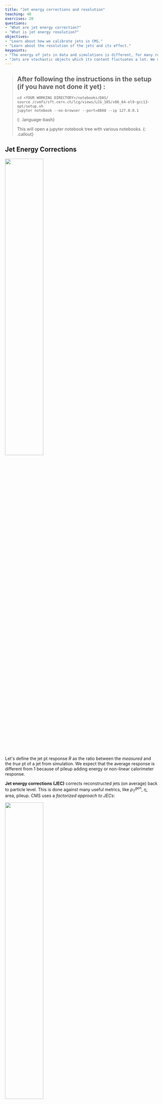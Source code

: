 ```yaml
---
title: "Jet energy corrections and resolution"
teaching: 40
exercises: 20
questions:
- "What are jet energy correction?"
- "What is jet energy resolution?"
objectives:
- "Learn about how we calibrate jets in CMS."
- "Learn about the resolution of the jets and its effect."
keypoints:
- "The energy of jets in data and simulations is different, for many reasons, and in CMS we calibrate them in a series of steps."
- "Jets are stochastic objects which its content fluctuates a lot. We measure the jet energy resolution to mitigate this effects."
---
```


> ## After following the instructions in the setup (if you have not done it yet) :
>
> ~~~
> cd <YOUR WORKING DIRECTORY>/notebooks/DAS/
> source /cvmfs/sft.cern.ch/lcg/views/LCG_105/x86_64-el9-gcc13-opt/setup.sh
> jupyter notebook --no-browser --port=8888 --ip 127.0.0.1
> ~~~
> {: .language-bash}
>
> This will open a jupyter notebook tree with various notebooks. 
{: .callout}


## Jet Energy Corrections

<img src="../fig/episode3/jet_response.svg" alt="" style="width:50%">

Let's define the jet pt response $R$ as the ratio between the _measured_ and the _true_ pt of a jet
from simulation. We expect that the average response is different from 1 because of pileup adding
energy or non-linear calorimeter response. 

__Jet energy corrections (JEC)__ corrects reconstructed jets (on average) back to particle level.
This is done against many useful metrics, like $p_T^{gen}$, $\eta$, area, pileup. CMS uses a
_factorized approach to JECs_:

<img src="../fig/episode3/Run2-JERC.png" alt="" style="width:50%">

 * Pileup corrections to correct for offset energy (noPU vs. PU jet matching). This is usually called L1FastJet.
 * Correction to particle level jet vs. 𝑝𝑇 and η from simulation. This is called L2Relative and L3Absolute, or L2L3 together.
 * Only for data: Small residual corrections (Pileup/relative and absolute) to correct for differences between data and simulation. This is called L2L3Residuals.

<img src="../fig/episode3/l1l2_jecs.svg" alt="" style="width:70%">

### Jet energy scale determination in data

<img src="../fig/episode3/jes_data1.png" alt="" style="width:70%">

<img src="../fig/episode3/jes_data2.png" alt="" style="width:70%">

> ## Reminder for PUPPI jets
>
> PUPPI jets do not need the L1 Pileup corrections. Starting with Run 3, PUPPI jets are the primary jet collection. 
>
> <img src="../fig/episode3/Run3-JERC.png" alt="" style="width:70%">
{: .callout}

### Exercise 3.1

> ## Open a notebook
>
> For this part open the notebook called `Jet_Energy_Corrections.ipynb` and run the Exercise 3.1
{: .checklist}

> ## Discussion 1.1
> After running Exercise 1 of the notebook, were you expecting differences between these two
> distributions? Do you think the differences are large or small?
{: .discussion}

After running the Exercise 1 of the notebook, we can notice that the
$p_{\mathrm{T}}$ distributions disagree quite a bit between the
GenJets and PFJets.
We need to apply the *jet energy corrections* (JECs),
a sequence of corrections that address non-uniform responses in
$p_{\mathrm{T}}$ and $\eta$, as well as an average correction for pileup.
The JECs are often updated fairly late in the analysis cycle,
simply due to the fact that the JEC experts start deriving the JECs
at the same time the analyzers start developing their analyses.
For this reason, it is imperative for analyzers to maintain
flexibility in the JEC, and the software reflects this.

For more information and technical details on the jet energy
scale calibration in CMS, look at the following link:
[https://cms-jerc.web.cern.ch/JEC/](https://cms-jerc.web.cern.ch/JEC/).

It is possible to run the JEC software "on the fly" after you've done
your heavy processing (Ntuple creation, skimming, etc).
We will now show one example on how this is done using the latest
`correctionlib` package and the JME `json-pog` in the Exercise 2.

> ## json-pog and correctionlib
>
> Currently CMS and the JME POG are supporting the use of the so-called `json-pog` with the
> `correctionlib` python package, in a way to make the implementation of corrections more uniform.
>
> Specifically, JECs were delivered in the past in a zip file containing txt files where the users could
> find the corrections. The `json-pog` makes this process more generic between CMS POGs, and
> `correctionlib` makes the implementation of this corrections also more generic.
>
> More about `json-pog` in [this link](https://gitlab.cern.ch/cms-nanoAOD/jsonpog-integration) and
> `correctionlib` in [this link](https://cms-nanoaod.github.io/correctionlib/).
{: .callout}

In the notebook, using the `json-pog` and the `correctionlib` package, you find the following lines:
~~~
jerc_file = '/cvmfs/cms.cern.ch/rsync/cms-nanoAOD/jsonpog-integration/POG/JME/2018_UL/jet_jerc.json.gz'
jerc_corr = correctionlib.CorrectionSet.from_file(jerc_file)

corr = jerc_corr.compound["Summer19UL18_V5_MC_L1L2L3Res_AK4PFchs"]
~~~
{: .language-python}

where the string `Summer19UL18_V5_MC_L1L2L3Res_AK4PFchs` contains the JME nomenclature for
labeling the JECs. In this example:
 - `Summer19UL18_V5_MC` corresponds to the JECs campaing; including data processing campaign, JEC version, and if is MC or DATA.
 - `L1L2L3Res` is the JEC type. In this case corresponds to the set of `L1FastJet`, `L2Relative`, `L2L3Residual`, `L3Absolute`
 - `AK4PFchs` is the type of jet: ak4 pfjet using CHS as a pileup removal algorithm.

> ## Discussion 1.2
> After running Exercise 2 of the notebook, how big is the difference in $p_{\mathrm{T}}$ for corrected and
> uncorrected jets? Do you think it is larger at low or high $p_{\mathrm{T}}$?
{: .discussion}

> ## Discussion 1.3 
> Why do we need to calibrate jet energy? Why is "jet response" not equal to 1? Can you think of a physics process in nature that can help us calibrate the jet response to 1?
{: .discussion}

> ## Discussion 1.4
> The amount of material in front of the CMS calorimeter varies by $\eta$. Therefore, the calorimeter response to jet is also a function of jet $\eta$. Can you think of a physics process in nature that can help us calibrate the jet response in $\eta$ to be uniform ?
{: .discussion}

## JEC Uncertainties

Since we've applied the JEC corrections to the distributions, we should also assign a systematic uncertainty to the procedure. The procedure is explained in [this link](https://cms-jerc.web.cern.ch/JECUncertaintySources/), and this is part of the Exercise 2.3 of the notebook.

### Exercise 3.2

> ## Open a notebook
>
> For this part open the notebook called `Jet_Energy_Corrections.ipynb` and run the Exercise 3.
{: .checklist}

> ## Question 1.1
>
> After running the Exercise 3 of the notebook, does the result make sense? Is the nominal histogram always between the up and down variations, and should it be?
{: .challenge}

## Jet Energy Resolution

Jets are stochastic objects.
The content of jets fluctuates quite a lot,
and the content also depends on what actually caused the jet
(uds quarks, gluons, etc).
In addition, there are experimental limitations to the measurement of jets.
Both of these aspects limit the accuracy to which we can measure the
4-momentum of a jet.
The way to quantify our accuracy of measuring jet energy is called the jet
energy resolution (JER). If you have a group of single pions that have the
same energy, the energy measured by CMS will not be exactly the same every
time, but will typically follow a (roughly) Gaussian distribution with a mean
and a width.
The mean is corrected using the jet energy corrections.
It is impossible to "correct" for all resolution effects on a jet-by-jet
basis, although regression techniques can account for many effects.

As such, there will always be some experimental and theoretical uncertainty
in the jet energy measurement, and this is seen as non-zero jet energy resolution.
There is also other jet-related resolutions such as jet angular resolution
and jet mass resolution, but JER is what we most often have to deal with.
Jets measured from data have typically worse resolution than simulated jets.
Because of this, it is important to 'smear' the MC jets with jet energy
resolution (JER) scale factors, so that measured and simulated jets are on
equal footing in analyses. We will demonstrate how to apply the JER scale
factors, since that is applicable for all analyses that use jets.

More information can be found at theand [jet resolution guide](https://cms-jerc.web.cern.ch/JER/).

The resolution is measured in data for different eta bins, and was approximately 10% with a 10% uncertainty for 7 and 8 TeV data.
For precision, it is important to use the correctly measured resolutions,
but a reasonable calculation is to assume a flat 10% uncertainty for simplicity.

> ## Open a notebook
>
> For this part open the notebook called `Jet_Energy_Corrections.ipynb` and run Exercise 4.
{: .checklist}

In the notebook, we will use the `coffea` implementation to apply JER to nanoAOD events.
Notice that the function used to apply corrections will be updated soon to be
compatible with `json-pog`.

> ## Discussion
>
> Let's look at a simple dijet resonance peak shown below. 
>
> <img src="../fig/episode3/JER_RSplot.png" alt="Jet Resolution plot for a dijet resonance analysis." width="400px" />
>
> It corresponds to a dijet resonance peaks analysis. The plot was produced an MC sample of Randall-Sundrum gravitons (RSGs) with m=3 TeV decaying to two quarks. The resulting signature is two high-$p_{\mathrm{T}}$ jets, with a truth-level invariant mass of 3 TeV.
>
> Can you see the effect the correction and the smearing has?
{: .discussion}

{% include links.md %}
